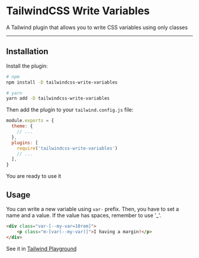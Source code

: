 # TailwindCSS Write Variables

A Tailwind plugin that allows you to write CSS variables using only classes

---


## Installation

Install the plugin:

```bash
# npm
npm install -D tailwindcss-write-variables
```

```bash
# yarn
yarn add -D tailwindcss-write-variables
```

Then add the plugin to your `tailwind.config.js` file:

```js
module.exports = {
  theme: {
    // ...
  },
  plugins: [
    require('tailwindcss-write-variables')
    // ...
  ],
}
```

You are ready to use it

## Usage

You can write a new variable using `var-` prefix. Then, you have to set a name and a value. If the value has spaces, remember to use '_'.

```html
<div class="var-[--my-var=10rem]">
    <p class="m-[var(--my-var)]">I having a margin!</p>
</div>
```

See it in [Tailwind Playground](https://play.tailwindcss.com/VW6emWtoIe)
